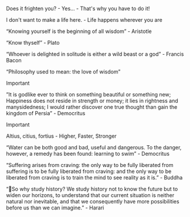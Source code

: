   

Does it frighten you? - Yes… - That's why you have to do it!

I don't want to make a life here. - Life happens wherever you are

“Knowing yourself is the beginning of all wisdom” - Aristotle

“Know thyself” - Plato

“Whoever is delighted in solitude is either a wild beast or a god” - Francis Bacon

“Philosophy used to mean: the love of wisdom”

> [!important]  
> ”It is godlike ever to think on something beautiful or something new; Happiness does not reside in strength or money; it lies in rightness and manysidedness; I would rather discover one true thought than gain the kingdom of Persia” - Democritus  
  
> [!important]  
> Altius, citius, fortius - Higher, Faster, Stronger  

“Water can be both good and bad, useful and dangerous. To the danger, however, a remedy has been found: learning to swim” - Democritus

“Suffering arises from craving: the only way to be fully liberated from suffering is to be fully liberated from craving: and the only way to be liberated from craving is to train the mind to see reality as it is.” - Buddha 

“So why study history? We study history not to know the future but to widen our horizons, to understand that our current situation is neither natural nor inevitable, and that we consequently have more possibilities before us than we can imagine.” - Harari